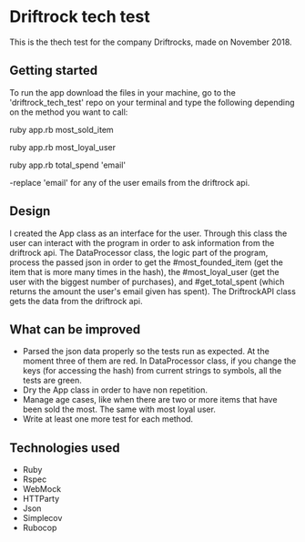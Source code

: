 # Driftrock tech test

This is the thech test for the company Driftrocks, made on November 2018.

## Getting started

To run the app download the files in your machine, go to the 'driftrock_tech_test' repo on your terminal and type the following depending on the method you want to call:

ruby app.rb most_sold_item

ruby app.rb most_loyal_user

ruby app.rb total_spend 'email'

-replace 'email' for any of the user emails from the driftrock api.

## Design

I created the App class as an interface for the user. Through this class the user can interact with the program in order to ask information from the driftrock api.
The DataProcessor class, the logic part of the program, process the passed json in order to get the #most_founded_item (get the item that is more many times in the hash), the #most_loyal_user (get the user with the biggest number of purchases), and #get_total_spent (which returns the amount the user's email given has spent).
The DriftrockAPI class gets the data from the driftrock api.

## What can be improved

- Parsed the json data properly so the tests run as expected. At the moment three
of them are red. In DataProcessor class, if you change the keys (for accessing the hash) from current strings to symbols, all the tests are green.
- Dry the App class in order to have non repetition.
- Manage age cases, like when there are two or more items that have been sold the most. The same with most loyal user.
- Write at least one more test for each method.

## Technologies used

- Ruby
- Rspec
- WebMock
- HTTParty
- Json
- Simplecov
- Rubocop
